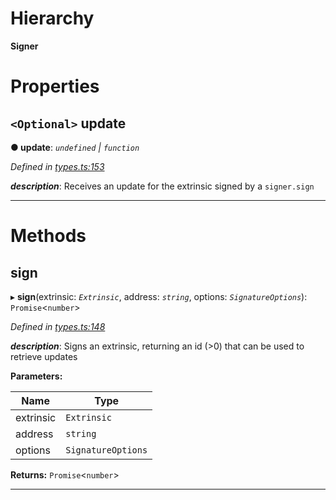 

# Hierarchy

**Signer**

# Properties

<a id="update"></a>

## `<Optional>` update

**● update**: *`undefined` | `function`*

*Defined in [types.ts:153](https://github.com/polkadot-js/api/blob/dbd37da/packages/api/src/types.ts#L153)*

*__description__*: Receives an update for the extrinsic signed by a `signer.sign`

___

# Methods

<a id="sign"></a>

##  sign

▸ **sign**(extrinsic: *`Extrinsic`*, address: *`string`*, options: *`SignatureOptions`*): `Promise`<`number`>

*Defined in [types.ts:148](https://github.com/polkadot-js/api/blob/dbd37da/packages/api/src/types.ts#L148)*

*__description__*: Signs an extrinsic, returning an id (>0) that can be used to retrieve updates

**Parameters:**

| Name | Type |
| ------ | ------ |
| extrinsic | `Extrinsic` |
| address | `string` |
| options | `SignatureOptions` |

**Returns:** `Promise`<`number`>

___

